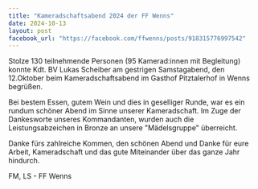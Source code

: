 ```yaml
---
title: "Kameradschaftsabend 2024 der FF Wenns"
date: 2024-10-13
layout: post
facebook_url: "https://facebook.com/ffwenns/posts/918315776997542"
---
```


Stolze 130 teilnehmende Personen (95 Kamerad:innen mit Begleitung) konnte Kdt. BV Lukas Scheiber am gestrigen Samstagabend, den 12.Oktober beim Kameradschaftsabend im Gasthof Pitztalerhof in Wenns begrüßen.

Bei bestem Essen, gutem Wein und dies in geselliger Runde, war es ein rundum schöner Abend im Sinne unserer Kameradschaft. Im Zuge der Dankesworte unseres Kommandanten, wurden auch die Leistungsabzeichen in Bronze an unsere "Mädelsgruppe" überreicht.

Danke fürs zahlreiche Kommen, den schönen Abend und Danke für eure Arbeit, Kameradschaft und das gute Miteinander über das ganze Jahr hindurch. 

 FM, LS - FF Wenns
